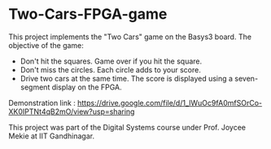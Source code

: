 # Two-Cars-FPGA-game
This project implements the "Two Cars" game on the Basys3 board. 
The objective of the game: 
* Don't hit the squares. Game over if you hit the square.
* Don't miss the circles. Each circle adds to your score.
* Drive two cars at the same time.
The score is displayed using a seven-segment display on the FPGA.

Demonstration link : https://drive.google.com/file/d/1_lWuOc9fA0mfSOrCo-XK0IPTNt4qB2mO/view?usp=sharing

This project was part of the Digital Systems course under Prof. Joycee Mekie at IIT Gandhinagar.
